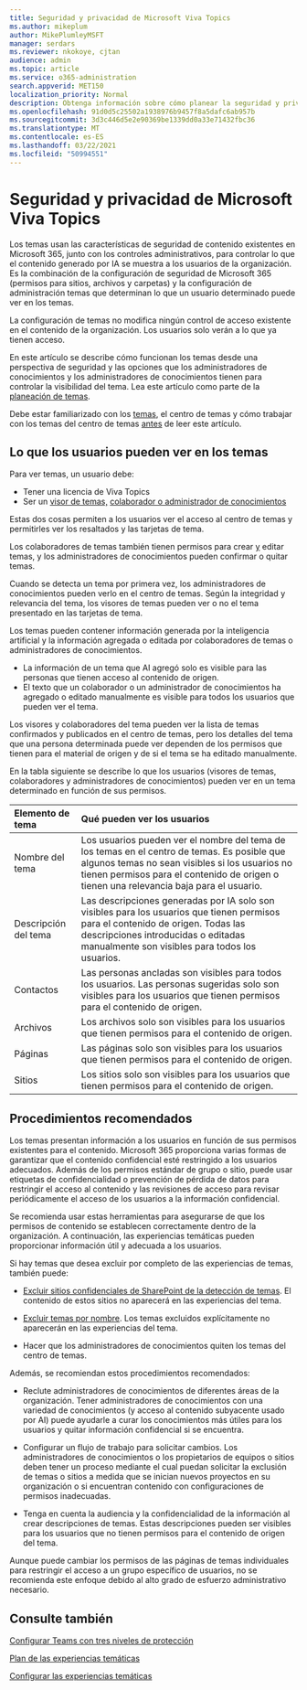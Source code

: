 ```yaml
---
title: Seguridad y privacidad de Microsoft Viva Topics
ms.author: mikeplum
author: MikePlumleyMSFT
manager: serdars
ms.reviewer: nkokoye, cjtan
audience: admin
ms.topic: article
ms.service: o365-administration
search.appverid: MET150
localization_priority: Normal
description: Obtenga información sobre cómo planear la seguridad y privacidad de Microsoft Viva Topics
ms.openlocfilehash: 91d0d5c25502a1938976b9457f8a5dafc6ab957b
ms.sourcegitcommit: 3d3c446d5e2e90369be1339dd0a33e71432fbc36
ms.translationtype: MT
ms.contentlocale: es-ES
ms.lasthandoff: 03/22/2021
ms.locfileid: "50994551"
---
```

# <a name="microsoft-viva-topics-security-and-privacy"></a>Seguridad y privacidad de Microsoft Viva Topics

Los temas usan las características de seguridad de contenido existentes en Microsoft 365, junto con los controles administrativos, para controlar lo que el contenido generado por IA se muestra a los usuarios de la organización. Es la combinación de la configuración de seguridad de Microsoft 365 (permisos para sitios, archivos y carpetas) y la configuración de administración temas que determinan lo que un usuario determinado puede ver en los temas.

La configuración de temas no modifica ningún control de acceso existente en el contenido de la organización. Los usuarios solo verán a lo que ya tienen acceso.

En este artículo se describe cómo funcionan los temas desde una perspectiva de seguridad y las opciones que los administradores de conocimientos y los administradores de conocimientos tienen para controlar la visibilidad del tema. Lea este artículo como parte de la [planeación de temas](plan-topic-experiences.md).

Debe estar familiarizado con los [](topic-center-overview.md) [temas](topic-experiences-overview.md), el centro de temas y cómo trabajar con los temas del centro de temas [antes](manage-topics.md) de leer este artículo.

## <a name="what-users-can-see-in-topics"></a>Lo que los usuarios pueden ver en los temas

Para ver temas, un usuario debe:

- Tener una licencia de Viva Topics
- Ser un [visor de temas,](topic-experiences-knowledge-rules.md#change-who-can-see-topics-in-your-organization) [colaborador o administrador de conocimientos](topic-experiences-user-permissions.md)

Estas dos cosas permiten a los usuarios ver el acceso al centro de temas y permitirles ver los resaltados y las tarjetas de tema.

Los colaboradores de temas también tienen permisos para crear [y](topic-experiences-user-permissions.md) editar temas, y los administradores de conocimientos pueden confirmar o quitar temas.

Cuando se detecta un tema por primera vez, los administradores de conocimientos pueden verlo en el centro de temas. Según la integridad y relevancia del tema, los visores de temas pueden ver o no el tema presentado en las tarjetas de tema.

Los temas pueden contener información generada por la inteligencia artificial y la información agregada o editada por colaboradores de temas o administradores de conocimientos.

- La información de un tema que AI agregó solo es visible para las personas que tienen acceso al contenido de origen.
- El texto que un colaborador o un administrador de conocimientos ha agregado o editado manualmente es visible para todos los usuarios que pueden ver el tema.

Los visores y colaboradores del tema pueden ver la lista de temas confirmados y publicados en el centro de temas, pero los detalles del tema que una persona determinada puede ver dependen de los permisos que tienen para el material de origen y de si el tema se ha editado manualmente.

En la tabla siguiente se describe lo que los usuarios (visores de temas, colaboradores y administradores de conocimientos) pueden ver en un tema determinado en función de sus permisos.

|Elemento de tema|Qué pueden ver los usuarios|
|:---------|:------------------|
|Nombre del tema|Los usuarios pueden ver el nombre del tema de los temas en el centro de temas. Es posible que algunos temas no sean visibles si los usuarios no tienen permisos para el contenido de origen o tienen una relevancia baja para el usuario.|
|Descripción del tema|Las descripciones generadas por IA solo son visibles para los usuarios que tienen permisos para el contenido de origen. Todas las descripciones introducidas o editadas manualmente son visibles para todos los usuarios.|
|Contactos|Las personas ancladas son visibles para todos los usuarios. Las personas sugeridas solo son visibles para los usuarios que tienen permisos para el contenido de origen.|
|Archivos|Los archivos solo son visibles para los usuarios que tienen permisos para el contenido de origen.|
|Páginas|Las páginas solo son visibles para los usuarios que tienen permisos para el contenido de origen.|
|Sitios|Los sitios solo son visibles para los usuarios que tienen permisos para el contenido de origen.|

## <a name="best-practices"></a>Procedimientos recomendados

Los temas presentan información a los usuarios en función de sus permisos existentes para el contenido. Microsoft 365 proporciona varias formas de garantizar que el contenido confidencial esté restringido a los usuarios adecuados. Además de los permisos estándar de [](../compliance/sensitivity-labels.md) grupo [](../compliance/data-loss-prevention-policies.md) o sitio, puede usar etiquetas de confidencialidad o prevención de pérdida de datos para restringir el acceso al contenido y las revisiones de acceso para revisar periódicamente el acceso de los usuarios a la información confidencial. [](/azure/active-directory/governance/access-reviews-overview)

Se recomienda usar estas herramientas para asegurarse de que los permisos de contenido se establecen correctamente dentro de la organización. A continuación, las experiencias temáticas pueden proporcionar información útil y adecuada a los usuarios.

Si hay temas que desea excluir por completo de las experiencias de temas, también puede:

- [Excluir sitios confidenciales de SharePoint de la detección de temas](topic-experiences-discovery.md#select-sharepoint-topic-sources). El contenido de estos sitios no aparecerá en las experiencias del tema.

- [Excluir temas por nombre](topic-experiences-discovery.md#exclude-topics-by-name). Los temas excluidos explícitamente no aparecerán en las experiencias del tema.

- Hacer que los administradores de conocimientos quiten los temas del centro de temas.

Además, se recomiendan estos procedimientos recomendados:

- Reclute administradores de conocimientos de diferentes áreas de la organización. Tener administradores de conocimientos con una variedad de conocimientos (y acceso al contenido subyacente usado por AI) puede ayudarle a curar los conocimientos más útiles para los usuarios y quitar información confidencial si se encuentra.

- Configurar un flujo de trabajo para solicitar cambios. Los administradores de conocimientos o los propietarios de equipos o sitios deben tener un proceso mediante el cual puedan solicitar la exclusión de temas o sitios a medida que se inician nuevos proyectos en su organización o si encuentran contenido con configuraciones de permisos inadecuadas.

- Tenga en cuenta la audiencia y la confidencialidad de la información al crear descripciones de temas. Estas descripciones pueden ser visibles para los usuarios que no tienen permisos para el contenido de origen del tema.

Aunque puede cambiar los permisos de las páginas de temas individuales para restringir el acceso a un grupo específico de usuarios, no se recomienda este enfoque debido al alto grado de esfuerzo administrativo necesario.

## <a name="see-also"></a>Consulte también

[Configurar Teams con tres niveles de protección](../solutions/configure-teams-three-tiers-protection.md)

[Plan de las experiencias temáticas](plan-topic-experiences.md)

[Configurar las experiencias temáticas](set-up-topic-experiences.md)
